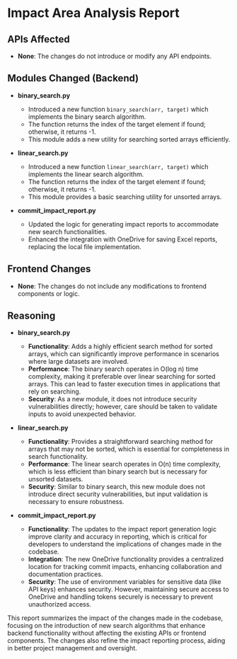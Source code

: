 # Impact Area Analysis Report

## APIs Affected
- **None**: The changes do not introduce or modify any API endpoints.

## Modules Changed (Backend)
- **binary_search.py**
  - Introduced a new function `binary_search(arr, target)` which implements the binary search algorithm.
  - The function returns the index of the target element if found; otherwise, it returns -1.
  - This module adds a new utility for searching sorted arrays efficiently.

- **linear_search.py**
  - Introduced a new function `linear_search(arr, target)` which implements the linear search algorithm.
  - The function returns the index of the target element if found; otherwise, it returns -1.
  - This module provides a basic searching utility for unsorted arrays.

- **commit_impact_report.py**
  - Updated the logic for generating impact reports to accommodate new search functionalities.
  - Enhanced the integration with OneDrive for saving Excel reports, replacing the local file implementation.

## Frontend Changes
- **None**: The changes do not include any modifications to frontend components or logic.

## Reasoning
- **binary_search.py**
  - **Functionality**: Adds a highly efficient search method for sorted arrays, which can significantly improve performance in scenarios where large datasets are involved.
  - **Performance**: The binary search operates in O(log n) time complexity, making it preferable over linear searching for sorted arrays. This can lead to faster execution times in applications that rely on searching.
  - **Security**: As a new module, it does not introduce security vulnerabilities directly; however, care should be taken to validate inputs to avoid unexpected behavior.

- **linear_search.py**
  - **Functionality**: Provides a straightforward searching method for arrays that may not be sorted, which is essential for completeness in search functionality.
  - **Performance**: The linear search operates in O(n) time complexity, which is less efficient than binary search but is necessary for unsorted datasets.
  - **Security**: Similar to binary search, this new module does not introduce direct security vulnerabilities, but input validation is necessary to ensure robustness.

- **commit_impact_report.py**
  - **Functionality**: The updates to the impact report generation logic improve clarity and accuracy in reporting, which is critical for developers to understand the implications of changes made in the codebase.
  - **Integration**: The new OneDrive functionality provides a centralized location for tracking commit impacts, enhancing collaboration and documentation practices.
  - **Security**: The use of environment variables for sensitive data (like API keys) enhances security. However, maintaining secure access to OneDrive and handling tokens securely is necessary to prevent unauthorized access.

This report summarizes the impact of the changes made in the codebase, focusing on the introduction of new search algorithms that enhance backend functionality without affecting the existing APIs or frontend components. The changes also refine the impact reporting process, aiding in better project management and oversight.